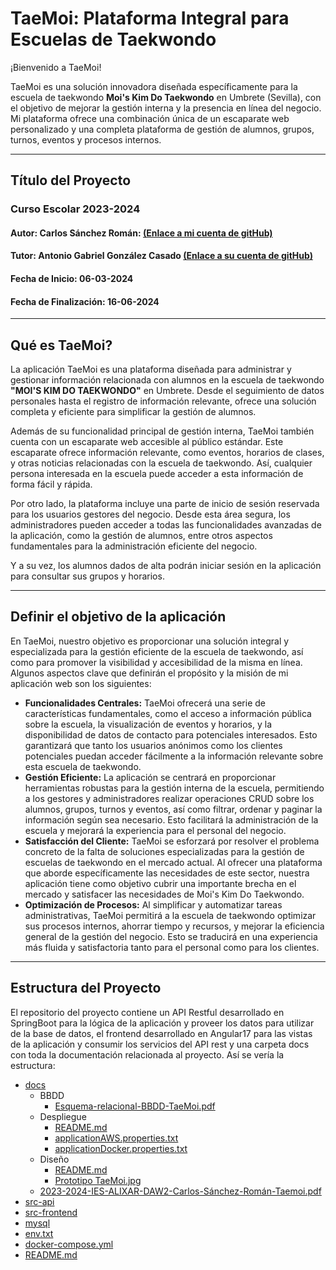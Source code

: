 # TaeMoi: Plataforma Integral para Escuelas de Taekwondo

¡Bienvenido a TaeMoi!

TaeMoi es una solución innovadora diseñada específicamente para la escuela de taekwondo **Moi's Kim Do Taekwondo** en Umbrete (Sevilla), con el objetivo de mejorar la gestión interna y la presencia en línea del negocio. Mi plataforma ofrece una combinación única de un escaparate web personalizado y una completa plataforma de gestión de alumnos, grupos, turnos, eventos y procesos internos.

---

## Título del Proyecto

### Curso Escolar 2023-2024

#### Autor: Carlos Sánchez Román: [(Enlace a mi cuenta de gitHub)](https://github.com/csanrom1702)

#### Tutor: Antonio Gabriel González Casado [(Enlace a su cuenta de gitHub)](https://github.com/prof-antonio-gabriel)

#### Fecha de Inicio: 06-03-2024

#### Fecha de Finalización: 16-06-2024

---

## Qué es TaeMoi?

La aplicación TaeMoi es una plataforma diseñada para administrar y gestionar información relacionada con alumnos en la escuela de taekwondo **"MOI'S KIM DO TAEKWONDO"** en Umbrete. Desde el seguimiento de datos personales hasta el registro de información relevante, ofrece una solución completa y eficiente para simplificar la gestión de alumnos.

Además de su funcionalidad principal de gestión interna, TaeMoi también cuenta con un escaparate web accesible al público estándar. Este escaparate ofrece información relevante, como eventos, horarios de clases, y otras noticias relacionadas con la escuela de taekwondo. Así, cualquier persona interesada en la escuela puede acceder a esta información de forma fácil y rápida.

Por otro lado, la plataforma incluye una parte de inicio de sesión reservada para los usuarios gestores del negocio. Desde esta área segura, los administradores pueden acceder a todas las funcionalidades avanzadas de la aplicación, como la gestión de alumnos, entre otros aspectos fundamentales para la administración eficiente del negocio.

Y a su vez, los alumnos dados de alta podrán iniciar sesión en la aplicación para consultar sus grupos y horarios.

---

## Definir el objetivo de la aplicación

En TaeMoi, nuestro objetivo es proporcionar una solución integral y especializada para la gestión eficiente de la escuela de taekwondo, así como para promover la visibilidad y accesibilidad de la misma en línea. Algunos aspectos clave que definirán el propósito y la misión de mi aplicación web son los siguientes:

- **Funcionalidades Centrales:** TaeMoi ofrecerá una serie de características fundamentales, como el acceso a información pública sobre la escuela, la visualización de eventos y horarios, y la disponibilidad de datos de contacto para potenciales interesados. Esto garantizará que tanto los usuarios anónimos como los clientes potenciales puedan acceder fácilmente a la información relevante sobre esta escuela de taekwondo.
- **Gestión Eficiente:** La aplicación se centrará en proporcionar herramientas robustas para la gestión interna de la escuela, permitiendo a los gestores y administradores realizar operaciones CRUD sobre los alumnos, grupos, turnos y eventos, así como filtrar, ordenar y paginar la información según sea necesario. Esto facilitará la administración de la escuela y mejorará la experiencia para el personal del negocio.
- **Satisfacción del Cliente:** TaeMoi se esforzará por resolver el problema concreto de la falta de soluciones especializadas para la gestión de escuelas de taekwondo en el mercado actual. Al ofrecer una plataforma que aborde específicamente las necesidades de este sector, nuestra aplicación tiene como objetivo cubrir una importante brecha en el mercado y satisfacer las necesidades de Moi's Kim Do Taekwondo.
- **Optimización de Procesos:** Al simplificar y automatizar tareas administrativas, TaeMoi permitirá a la escuela de taekwondo optimizar sus procesos internos, ahorrar tiempo y recursos, y mejorar la eficiencia general de la gestión del negocio. Esto se traducirá en una experiencia más fluida y satisfactoria tanto para el personal como para los clientes.

---

## Estructura del Proyecto

El repositorio del proyecto contiene un API Restful desarrollado en SpringBoot para la lógica de la aplicación y proveer los datos para utilizar de la base de datos, el frontend desarrollado en Angular17 para las vistas de la aplicación y consumir los servicios del API rest y una carpeta docs con toda la documentación relacionada al proyecto. Así se vería la estructura:

- [docs](./docs)
  - BBDD
    - [Esquema-relacional-BBDD-TaeMoi.pdf](./docs/BBDD/Esquema-relacional-BBDD-TaeMoi.pdf)
  - Despliegue
    - [README.md](./docs/Despliegue/README.md)
    - [applicationAWS.properties.txt](./docs/Despliegue/applicationAWS.properties.txt)
    - [applicationDocker.properties.txt](./docs/Despliegue/applicationDocker.properties.txt)
  - Diseño
    - [README.md](./docs/Diseño/README.md)
    - [Prototipo TaeMoi.jpg](./docs/Diseño/Prototipo-TaeMoi.jpg)
  - [2023-2024-IES-ALIXAR-DAW2-Carlos-Sánchez-Román-Taemoi.pdf](./docs/2023-2024-IES-ALIXAR-DAW2-Carlos-Sánchez-Román-Taemoi.pdf)
- [src-api](./src-api/)
- [src-frontend](./src-frontend/)
- [mysql](./mysql/)
- [env.txt](./env.txt)
- [docker-compose.yml](./docker-compose.yml)
- [README.md](./README.md)
